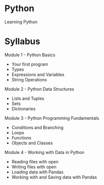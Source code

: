 # Python
Learning Python

# Syllabus
Module 1 - Python Basics
* Your first program
* Types
* Expressions and Variables
* String Operations

Module 2 - Python Data Structures
* Lists and Tuples
* Sets
* Dictionaries

Module 3 - Python Programming Fundamentals
* Conditions and Branching
* Loops
* Functions
* Objects and Classes

Module 4 - Working with Data in Python
* Reading files with open
* Writing files with open
* Loading data with Pandas
* Working with and Saving data with Pandas
